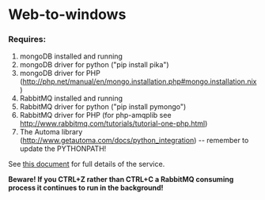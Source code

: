 # Web-to-windows

### Requires:
1. mongoDB installed and running
 1. mongoDB driver for python ("pip install pika")
 2. mongoDB driver for PHP (http://php.net/manual/en/mongo.installation.php#mongo.installation.nix)
2. RabbitMQ installed and running
 1. RabbitMQ driver for python ("pip install pymongo")
 2. RabbitMQ driver for PHP (for php-amqplib see http://www.rabbitmq.com/tutorials/tutorial-one-php.html)
3. The Automa library (http://www.getautoma.com/docs/python_integration) -- remember to update the PYTHONPATH!

See [this document](http://goo.gl/TZRmQZ) for full details of the service.

**Beware! If you CTRL+Z rather than CTRL+C a RabbitMQ consuming process it continues to run in the background!**
